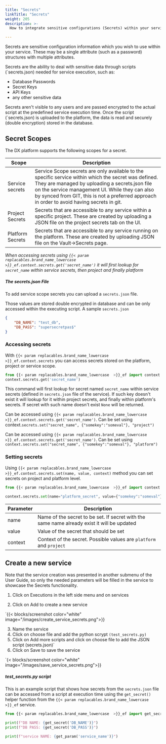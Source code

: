 ```yaml
---
title: "Secrets"
linkTitle: "Secrets"
weight: 205
description: >-
  How to integrate sensitive configurations (Secrets) within your services

---
```

Secrets are sensitive configuration information which you wish to use within your service. These may be a single attribute (such as a password) structures with multiple attributes.

Secrets are the ability to deal with sensitive data through scripts (`secrets.json) needed for service execution, such as:

- Database Passwords 
- Secret Keys 
- API Keys
- any other sensitive data

Secrets aren't visible to any users and are passed encrypted to the actual script at the predefined service execution time. Once the script (`secrets.json) is uploaded to the platform, the data is read and securely (double encryption) stored in the database.

## Secret Scopes

The DX platform supports the following scopes for a secret.

| Scope            | Description                                                  |
| ---------------- | ------------------------------------------------------------ |
| Service secrets  | Service Scope secrets are only available to the specific service within which the secret was defined. They are managed by uploading a secrets.json file on the service management UI. While they can also by synced from GIT, this is not a preferred approach in order to avoid having secrets in git. |
| Project Secrets  | Secrets that are accessible to any service within a specific project. These are created by uploading a JSON file on the project secrets tab on the UI. |
| Platform Secrets | Secrets that are accessible to any service running on the platform. These are created by uploading JSON file on the Vault->Secrets page. |

*When accessing secrets using `{{< param replacables.brand_name_lowercase  >}}_ef.context.secrets.get('secret_name')` it will first lookup for `secret_name` within service secrets, then project and finally platform*

##### The secrets.json File

To add service scope secrets you can upload a `secrets.json` file.

Those values are stored double encrypted in database and can be only accessed within the executing script. A sample `secrets.json`

```json
{
    "DB_NAME": "test_db",
    "DB_PASS": "supersecretpas$"
}
```

### Accessing secrets

With `{{< param replacables.brand_name_lowercase  >}}_ef.context.secrets` you can access secrets stored on the platform, project or service scope.


```python
from {{< param replacables.brand_name_lowercase  >}}_ef import context
context.secrets.get('secret_name')
```

This command will first lookup for secret named `secret_name` within service secrets (defined in `secrets.json` file of the service). If such key doesn't exist it will lookup for it within project secrets, and finally within platform's secrets. If secret with such name doesn't exist `None` will be returned.

Can be accessed using `{{< param replacables.brand_name_lowercase  >}}_ef.context.secrets.get('secret_name')`. Can be set using context.`secrets.set("secret_name", {"somekey":"someval"}, "project")`

Can be accessed using `{{< param replacables.brand_name_lowercase  >}}_ef.context.secrets.get('secret_name')`. Can be set using `context.secrets.set("secret_name", {"somekey":"someval"}, "platform")`

### Setting secrets

Using `{{< param replacables.brand_name_lowercase  >}}_ef.context.secrets.set(name, value, context)` method you can set secrets on project and platform level.   

```python
from {{< param replacables.brand_name_lowercase  >}}_ef import context

context.secrets.set(name="platform_secret", value={"somekey":"someval"}, context="platform")
```

| Parameter | Description                                                                                 |
|-----------|---------------------------------------------------------------------------------------------|
| name | Name of the secret to be set. If secret with the same name already exist it will be updated |
| value | Value of the secret that should be set |
| context | Context of the secret. Possible values are `platform` and `project` |



## Create a new service

Note that the service creation was presented in another submenu of the User Guide, so only the needed parameters will be filled in the service to showcase the Secrets functionality.

1. Click on Executions in the left side menu and on services

2. Click on Add to create a new service

`{{< blocks/screenshot color="white" image="/images/create_service_secrets.png">}}

3. Name the service
4. Click on choose file and add the python scrypt `(test_secrets.py)`
5. Click on Add more scripts and click on choose file to add the JSON script (secrets.json)`
6. Click on Save to save the service

`{< blocks/screenshot color="white" image="/images/save_service_secrets.png">}}

##### test_secrets.py script

This is an example script that shows how secrets from the `secrets.json` file can be accessed from a script at execution time using the `get_secret()` helper function from the `{{< param replacables.brand_name_lowercase  >}}_ef` service.

```python
from {{< param replacables.brand_name_lowercase  >}}_ef import get_secret, get_param

print(f"DB NAME: {get_secret('DB_NAME')}")
print(f"DB PASS: {get_secret('DB_PASS')}")

print(f"service NAME: {get_param('service_name')}")
```